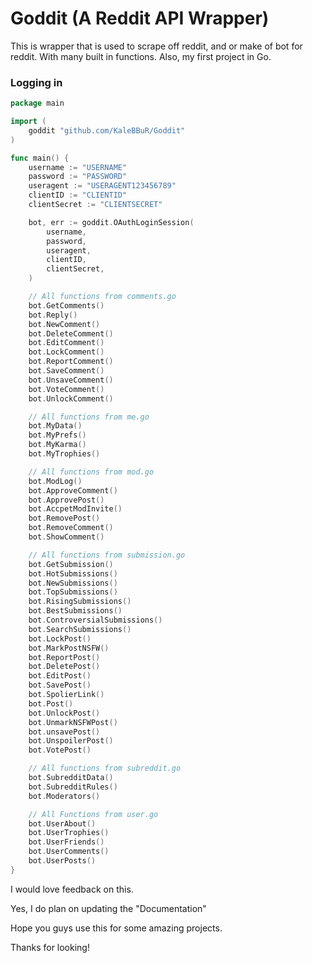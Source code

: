 # Goddit (A Reddit API Wrapper)

This is wrapper that is used to scrape off reddit, and or make of bot for reddit. With many built in functions. Also, my first project in Go.


### Logging in
```go
package main

import (
	goddit "github.com/KaleBBuR/Goddit"
)

func main() {
	username := "USERNAME"
	password := "PASSWORD"
	useragent := "USERAGENT123456789"
	clientID := "CLIENTID"
	clientSecret := "CLIENTSECRET"

	bot, err := goddit.OAuthLoginSession(
		username,
		password,
		useragent,
		clientID,
		clientSecret,
	)

	// All functions from comments.go
	bot.GetComments()
	bot.Reply()
	bot.NewComment()
	bot.DeleteComment()
	bot.EditComment()
	bot.LockComment()
	bot.ReportComment()
	bot.SaveComment()
	bot.UnsaveComment()
	bot.VoteComment()
	bot.UnlockComment()

	// All functions from me.go
	bot.MyData()
	bot.MyPrefs()
	bot.MyKarma()
	bot.MyTrophies()

	// All functions from mod.go
	bot.ModLog()
	bot.ApproveComment()
	bot.ApprovePost()
	bot.AccpetModInvite()
	bot.RemovePost()
	bot.RemoveComment()
	bot.ShowComment()

	// All functions from submission.go
	bot.GetSubmission()
	bot.HotSubmissions()
	bot.NewSubmissions()
	bot.TopSubmissions()
	bot.RisingSubmissions()
	bot.BestSubmissions()
	bot.ControversialSubmissions()
	bot.SearchSubmissions()
	bot.LockPost()
	bot.MarkPostNSFW()
	bot.ReportPost()
	bot.DeletePost()
	bot.EditPost()
	bot.SavePost()
	bot.SpolierLink()
	bot.Post()
	bot.UnlockPost()
	bot.UnmarkNSFWPost()
	bot.unsavePost()
	bot.UnspoilerPost()
	bot.VotePost()

	// All functions from subreddit.go
	bot.SubredditData()
	bot.SubredditRules()
	bot.Moderators()

	// All Functions from user.go
	bot.UserAbout()
	bot.UserTrophies()
	bot.UserFriends()
	bot.UserComments()
	bot.UserPosts()
}
```

I would love feedback on this.

Yes, I do plan on updating the "Documentation"

Hope you guys use this for some amazing projects.

Thanks for looking!
